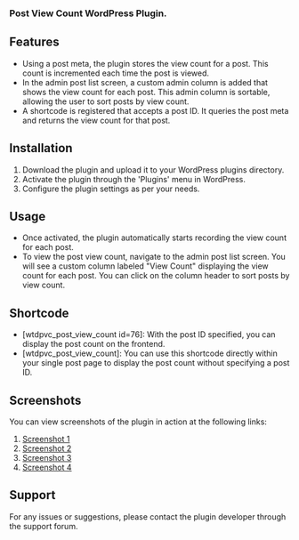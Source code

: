 ### Post View Count WordPress Plugin. 

## Features
- Using a post meta, the plugin stores the view count for a post. This count is incremented each time the post is viewed.
- In the admin post list screen, a custom admin column is added that shows the view count for each post. This admin column is sortable, allowing the user to sort posts by view count.
- A shortcode is registered that accepts a post ID. It queries the post meta and returns the view count for that post. 

## Installation
1. Download the plugin and upload it to your WordPress plugins directory.
2. Activate the plugin through the 'Plugins' menu in WordPress.
3. Configure the plugin settings as per your needs.

## Usage
- Once activated, the plugin automatically starts recording the view count for each post.
- To view the post view count, navigate to the admin post list screen. You will see a custom column labeled "View Count" displaying the view count for each post. You can click on the column header to sort posts by view count.

## Shortcode
- [wtdpvc_post_view_count id=76]: With the post ID specified, you can display the post count on the frontend.
- [wtdpvc_post_view_count]: You can use this shortcode directly within your single post page to display the post count without specifying a post ID.

## Screenshots
You can view screenshots of the plugin in action at the following links:
1. [Screenshot 1](https://prnt.sc/-YoZ6zLj7wIe)
2. [Screenshot 2](https://prnt.sc/DkgUk16xaf_3) 
2. [Screenshot 3](https://prnt.sc/SsZdGG6ANs-p) 
2. [Screenshot 4](https://prnt.sc/jlaXWzdp3Whh) 


## Support
For any issues or suggestions, please contact the plugin developer through the support forum.